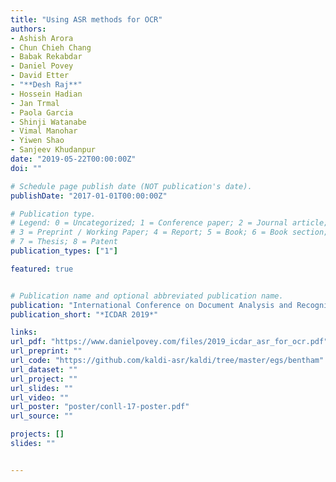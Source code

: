 ```yaml
---
title: "Using ASR methods for OCR"
authors:
- Ashish Arora
- Chun Chieh Chang 
- Babak Rekabdar
- Daniel Povey
- David Etter
- "**Desh Raj**"
- Hossein Hadian
- Jan Trmal
- Paola Garcia
- Shinji Watanabe
- Vimal Manohar
- Yiwen Shao
- Sanjeev Khudanpur
date: "2019-05-22T00:00:00Z"
doi: ""

# Schedule page publish date (NOT publication's date).
publishDate: "2017-01-01T00:00:00Z"

# Publication type.
# Legend: 0 = Uncategorized; 1 = Conference paper; 2 = Journal article;
# 3 = Preprint / Working Paper; 4 = Report; 5 = Book; 6 = Book section;
# 7 = Thesis; 8 = Patent
publication_types: ["1"]

featured: true


# Publication name and optional abbreviated publication name.
publication: "International Conference on Document Analysis and Recognition 2019"
publication_short: "*ICDAR 2019*"

links:
url_pdf: "https://www.danielpovey.com/files/2019_icdar_asr_for_ocr.pdf"
url_preprint: ""
url_code: "https://github.com/kaldi-asr/kaldi/tree/master/egs/bentham"
url_dataset: ""
url_project: ""
url_slides: ""
url_video: ""
url_poster: "poster/conll-17-poster.pdf"
url_source: ""

projects: []
slides: ""


---
```

